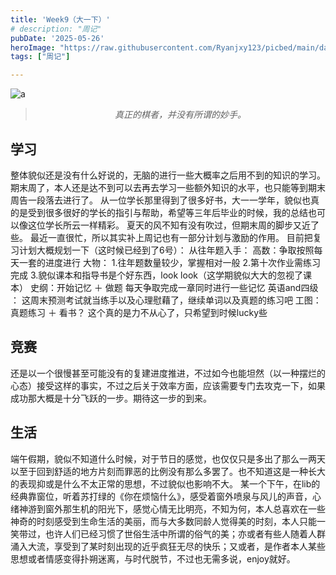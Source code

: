 ```yaml
---
title: 'Week9（大一下）'
# description: "周记"
pubDate: '2025-05-26'    
heroImage: "https://raw.githubusercontent.com/Ryanjxy123/picbed/main/data20250503174100174626526052173.jpg"
tags: ["周记"]

---
```


![a](https://raw.githubusercontent.com/Ryanjxy123/picbed/main/data20250503174100174626526052173.jpg)

<blockquote style="text-align: center;">
    <p ><em>真正的棋者，并没有所谓的妙手。</em></p>
</blockquote>

## 学习
整体貌似还是没有什么好说的，无脑的进行一些大概率之后用不到的知识的学习。期末周了，本人还是达不到可以去再去学习一些额外知识的水平，也只能等到期末周告一段落去进行了。
从一位学长那里得到了很多好书，大一一学年，貌似也真的是受到很多很好的学长的指引与帮助，希望等三年后毕业的时候，我的总结也可以像这位学长所云一样精彩。
夏天的风不知有没有吹过，但期末周的脚步又近了些。
最近一直很忙，所以其实补上周记也有一部分计划与激励的作用。
目前把复习计划大概规划一下（这时候已经到了6号）：
从往年题入手：
高数：争取按照每天一套的进度进行
大物：
1.往年题数量较少，掌握相对一般
2.第十次作业需练习完成
3.貌似课本和指导书是个好东西，look look（这学期貌似大大的忽视了课本）
史纲：开始记忆 ＋ 做题 每天争取完成一章同时进行一些记忆
英语and四级 ： 这周末预测考试就当练手以及心理慰藉了，继续单词以及真题的练习吧
工图： 真题练习 ＋ 看书？ 这个真的是力不从心了，只希望到时候lucky些

## 竞赛
还是以一个很慢甚至可能没有的复建进度推进，不过如今也能坦然（以一种摆烂的心态）接受这样的事实，不过之后关于效率方面，应该需要专门去攻克一下，如果成功那大概是十分飞跃的一步。期待这一步的到来。

## 生活
端午假期，貌似不知道什么时候，对于节日的感觉，也仅仅只是多出了那么一两天以至于回到舒适的地方片刻而罪恶的比例没有那么多罢了。也不知道这是一种长大的表现抑或是什么不太正常的思想，不过貌似也影响不大。
某一个下午，在lib的经典靠窗位，听着苏打绿的《你在烦恼什么》，感受着窗外喷泉与风儿的声音，心绪神游到窗外那生机的阳光下，感觉心情无比明亮，不知为何，本人总喜欢在一些神奇的时刻感受到生命生活的美丽，而与大多数同龄人觉得美的时刻，本人只能一笑带过，也许人们已经习惯了世俗生活中所谓的俗气的美；亦或者有些人随着人群涌入大流，享受到了某时刻出现的近乎疯狂无尽的快乐；又或者，是作者本人某些思想或者情感变得扑朔迷离，与时代脱节，不过也无需多说，enjoy就好。

